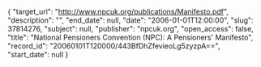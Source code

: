 {
  "target_url": "http://www.npcuk.org/publications/Manifesto.pdf", 
  "description": "", 
  "end_date": null, 
  "date": "2006-01-01T12:00:00", 
  "slug": 37814276, 
  "subject": null, 
  "publisher": "npcuk.org", 
  "open_access": false, 
  "title": "National Pensioners Convention (NPC): A Pensioners' Manifesto", 
  "record_id": "20060101T120000/443BfDhZfevieoLg5zyzpA==", 
  "start_date": null
}

